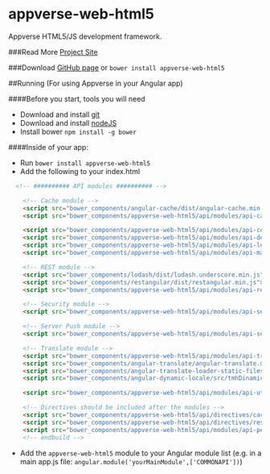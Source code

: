 # appverse-web-html5

Appverse HTML5/JS development framework.

###Read More
[Project Site](http://appverse.org/projects/appverse-web/)

###Download
[GitHub page](https://github.com/Appverse/appverse-web-html5)
  or
`bower install appverse-web-html5`


##Running (For using Appverse in your Angular app)

####Before you start, tools you will need
* Download and install [git](http://git-scm.com/downloads)
* Download and install [nodeJS](http://nodejs.org/download/)
* Install bower `npm install -g bower`

####Inside of your app:
* Run `bower install appverse-web-html5`
* Add the following to your index.html
```html
  <!-- ########## API modules ########## -->

    <!-- Cache module -->
    <script src="bower_components/angular-cache/dist/angular-cache.min.js"></script>
    <script src="bower_components/appverse-web-html5/api/modules/api-cache.js"></script>

    <script src="bower_components/appverse-web-html5/api/modules/api-configuration.js"></script>
    <script src="bower_components/appverse-web-html5/api/modules/api-detection.js"></script>
    <script src="bower_components/appverse-web-html5/api/modules/api-logging.js"></script>
    <script src="bower_components/appverse-web-html5/api/modules/api-main.js"></script>

    <!-- REST module -->
    <script src="bower_components/lodash/dist/lodash.underscore.min.js"></script>
    <script src="bower_components/restangular/dist/restangular.min.js"></script>
    <script src="bower_components/appverse-web-html5/api/modules/api-rest.js"></script>

    <!-- Security module -->
    <script src="bower_components/appverse-web-html5/api/modules/api-security.js"></script>

    <!-- Server Push module -->
    <script src="bower_components/appverse-web-html5/api/modules/api-serverpush.js"></script>

    <!-- Translate module -->
    <script src="bower_components/appverse-web-html5/api/modules/api-translate.js"></script>
    <script src="bower_components/angular-translate/angular-translate.min.js"></script>
    <script src="bower_components/angular-translate-loader-static-files/angular-translate-loader-static-files.min.js"></script>
    <script src="bower_components/angular-dynamic-locale/src/tmhDinamicLocale.js"></script>

    <script src="bower_components/appverse-web-html5/api/modules/api-utils.js"></script>

    <!-- Directives should be included after the modules -->
    <script src="bower_components/appverse-web-html5/api/directives/cache-directives.js"></script>
    <script src="bower_components/appverse-web-html5/api/directives/rest-directives.js"></script>
    <script src="bower_components/appverse-web-html5/api/modules/api-performance.js"></script>
    <!-- endbuild -->
```
* Add the `appverse-web-html5` module to your Angular module list (e.g. in a main app.js file: `angular.module('yourMainModule',['COMMONAPI'])`)



